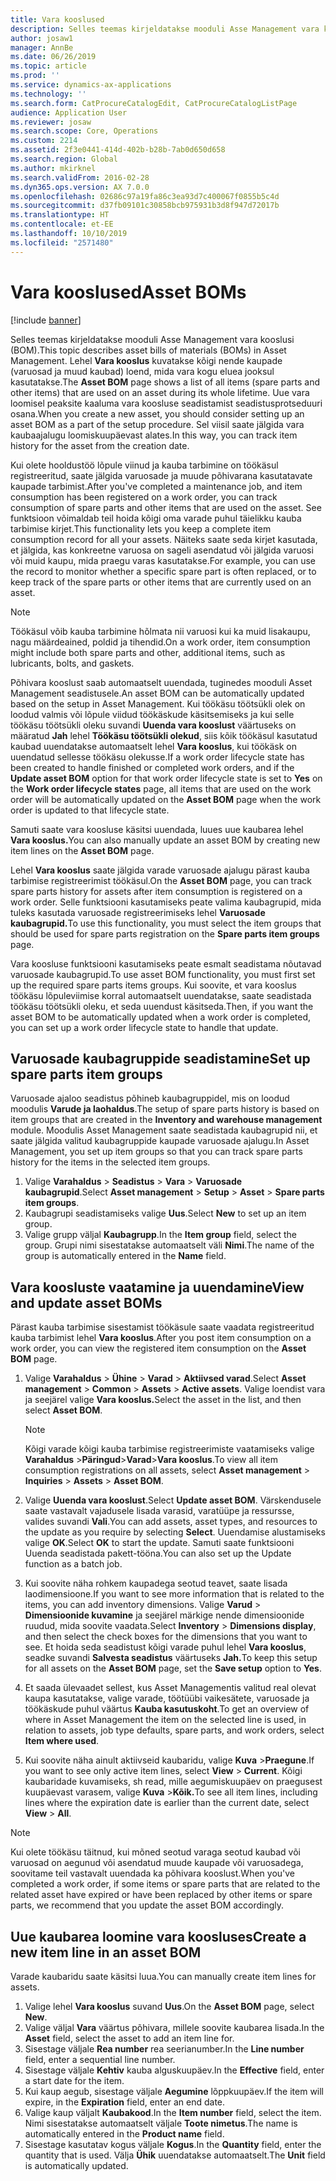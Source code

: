 ```yaml
---
title: Vara kooslused
description: Selles teemas kirjeldatakse mooduli Asse Management vara kooslusi (BOM).
author: josaw1
manager: AnnBe
ms.date: 06/26/2019
ms.topic: article
ms.prod: ''
ms.service: dynamics-ax-applications
ms.technology: ''
ms.search.form: CatProcureCatalogEdit, CatProcureCatalogListPage
audience: Application User
ms.reviewer: josaw
ms.search.scope: Core, Operations
ms.custom: 2214
ms.assetid: 2f3e0441-414d-402b-b28b-7ab0d650d658
ms.search.region: Global
ms.author: mkirknel
ms.search.validFrom: 2016-02-28
ms.dyn365.ops.version: AX 7.0.0
ms.openlocfilehash: 02686c97a19fa86c3ea93d7c400067f0855b5c4d
ms.sourcegitcommit: d37fb09101c30858bcb975931b3d8f947d72017b
ms.translationtype: HT
ms.contentlocale: et-EE
ms.lasthandoff: 10/10/2019
ms.locfileid: "2571480"
---
```

# <a name="asset-boms"></a><span data-ttu-id="b7acd-103">Vara kooslused</span><span class="sxs-lookup"><span data-stu-id="b7acd-103">Asset BOMs</span></span>

[!include [banner](../../includes/banner.md)]

 

<span data-ttu-id="b7acd-104">Selles teemas kirjeldatakse mooduli Asse Management vara kooslusi (BOM).</span><span class="sxs-lookup"><span data-stu-id="b7acd-104">This topic describes asset bills of materials (BOMs) in Asset Management.</span></span> <span data-ttu-id="b7acd-105">Lehel **Vara kooslus** kuvatakse kõigi nende kaupade (varuosad ja muud kaubad) loend, mida vara kogu eluea jooksul kasutatakse.</span><span class="sxs-lookup"><span data-stu-id="b7acd-105">The **Asset BOM** page shows a list of all items (spare parts and other items) that are used on an asset during its whole lifetime.</span></span> <span data-ttu-id="b7acd-106">Uue vara loomisel peaksite kaaluma vara koosluse seadistamist seadistusprotseduuri osana.</span><span class="sxs-lookup"><span data-stu-id="b7acd-106">When you create a new asset, you should consider setting up an asset BOM as a part of the setup procedure.</span></span> <span data-ttu-id="b7acd-107">Sel viisil saate jälgida vara kaubaajalugu loomiskuupäevast alates.</span><span class="sxs-lookup"><span data-stu-id="b7acd-107">In this way, you can track item history for the asset from the creation date.</span></span>

<span data-ttu-id="b7acd-108">Kui olete hooldustöö lõpule viinud ja kauba tarbimine on töökäsul registreeritud, saate jälgida varuosade ja muude põhivarana kasutatavate kaupade tarbimist.</span><span class="sxs-lookup"><span data-stu-id="b7acd-108">After you've completed a maintenance job, and item consumption has been registered on a work order, you can track consumption of spare parts and other items that are used on the asset.</span></span> <span data-ttu-id="b7acd-109">See funktsioon võimaldab teil hoida kõigi oma varade puhul täielikku kauba tarbimise kirjet.</span><span class="sxs-lookup"><span data-stu-id="b7acd-109">This functionality lets you keep a complete item consumption record for all your assets.</span></span> <span data-ttu-id="b7acd-110">Näiteks saate seda kirjet kasutada, et jälgida, kas konkreetne varuosa on sageli asendatud või jälgida varuosi või muid kaupu, mida praegu varas kasutatakse.</span><span class="sxs-lookup"><span data-stu-id="b7acd-110">For example, you can use the record to monitor whether a specific spare part is often replaced, or to keep track of the spare parts or other items that are currently used on an asset.</span></span>

> [!NOTE]
> <span data-ttu-id="b7acd-111">Töökäsul võib kauba tarbimine hõlmata nii varuosi kui ka muid lisakaupu, nagu määrdeained, poldid ja tihendid.</span><span class="sxs-lookup"><span data-stu-id="b7acd-111">On a work order, item consumption might include both spare parts and other, additional items, such as lubricants, bolts, and gaskets.</span></span>

<span data-ttu-id="b7acd-112">Põhivara kooslust saab automaatselt uuendada, tuginedes mooduli Asset Management seadistusele.</span><span class="sxs-lookup"><span data-stu-id="b7acd-112">An asset BOM can be automatically updated based on the setup in Asset Management.</span></span> <span data-ttu-id="b7acd-113">Kui töökäsu töötsükli olek on loodud valmis või lõpule viidud töökäskude käsitsemiseks ja kui selle töökäsu töötsükli oleku suvandi **Uuenda vara kooslust** väärtuseks on määratud **Jah** lehel **Töökäsu töötsükli olekud**, siis kõik töökäsul kasutatud kaubad uuendatakse automaatselt lehel **Vara kooslus**, kui töökäsk on uuendatud sellesse töökäsu olekusse.</span><span class="sxs-lookup"><span data-stu-id="b7acd-113">If a work order lifecycle state has been created to handle finished or completed work orders, and if the **Update asset BOM** option for that work order lifecycle state is set to **Yes** on the **Work order lifecycle states** page, all items that are used on the work order will be automatically updated on the **Asset BOM** page when the work order is updated to that lifecycle state.</span></span> 


<span data-ttu-id="b7acd-114">Samuti saate vara koosluse käsitsi uuendada, luues uue kaubarea lehel **Vara kooslus.**</span><span class="sxs-lookup"><span data-stu-id="b7acd-114">You can also manually update an asset BOM by creating new item lines on the **Asset BOM** page.</span></span>

<span data-ttu-id="b7acd-115">Lehel **Vara kooslus** saate jälgida varade varuosade ajalugu pärast kauba tarbimise registreerimist töökäsul.</span><span class="sxs-lookup"><span data-stu-id="b7acd-115">On the **Asset BOM** page, you can track spare parts history for assets after item consumption is registered on a work order.</span></span> <span data-ttu-id="b7acd-116">Selle funktsiooni kasutamiseks peate valima kaubagrupid, mida tuleks kasutada varuosade registreerimiseks lehel **Varuosade kaubagrupid.**</span><span class="sxs-lookup"><span data-stu-id="b7acd-116">To use this functionality, you must select the item groups that should be used for spare parts registration on the **Spare parts item groups** page.</span></span>

<span data-ttu-id="b7acd-117">Vara koosluse funktsiooni kasutamiseks peate esmalt seadistama nõutavad varuosade kaubagrupid.</span><span class="sxs-lookup"><span data-stu-id="b7acd-117">To use asset BOM functionality, you must first set up the required spare parts items groups.</span></span> <span data-ttu-id="b7acd-118">Kui soovite, et vara kooslus töökäsu lõpuleviimise korral automaatselt uuendatakse, saate seadistada töökäsu töötsükli oleku, et seda uuendust käsitseda.</span><span class="sxs-lookup"><span data-stu-id="b7acd-118">Then, if you want the asset BOM to be automatically updated when a work order is completed, you can set up a work order lifecycle state to handle that update.</span></span> 


## <a name="set-up-spare-parts-item-groups"></a><span data-ttu-id="b7acd-119">Varuosade kaubagruppide seadistamine</span><span class="sxs-lookup"><span data-stu-id="b7acd-119">Set up spare parts item groups</span></span>

<span data-ttu-id="b7acd-120">Varuosade ajaloo seadistus põhineb kaubagruppidel, mis on loodud moodulis **Varude ja laohaldus**.</span><span class="sxs-lookup"><span data-stu-id="b7acd-120">The setup of spare parts history is based on item groups that are created in the **Inventory and warehouse management** module.</span></span> <span data-ttu-id="b7acd-121">Moodulis Asset Management saate seadistada kaubagrupid nii, et saate jälgida valitud kaubagruppide kaupade varuosade ajalugu.</span><span class="sxs-lookup"><span data-stu-id="b7acd-121">In Asset Management, you set up item groups so that you can track spare parts history for the items in the selected item groups.</span></span>

1. <span data-ttu-id="b7acd-122">Valige **Varahaldus** \> **Seadistus** \> **Vara** \> **Varuosade kaubagrupid**.</span><span class="sxs-lookup"><span data-stu-id="b7acd-122">Select **Asset management** \> **Setup** \> **Asset** \> **Spare parts item groups**.</span></span>
2. <span data-ttu-id="b7acd-123">Kaubagrupi seadistamiseks valige **Uus**.</span><span class="sxs-lookup"><span data-stu-id="b7acd-123">Select **New** to set up an item group.</span></span>
3. <span data-ttu-id="b7acd-124">Valige grupp väljal **Kaubagrupp**.</span><span class="sxs-lookup"><span data-stu-id="b7acd-124">In the **Item group** field, select the group.</span></span> <span data-ttu-id="b7acd-125">Grupi nimi sisestatakse automaatselt väli **Nimi**.</span><span class="sxs-lookup"><span data-stu-id="b7acd-125">The name of the group is automatically entered in the **Name** field.</span></span>

## <a name="view-and-update-asset-boms"></a><span data-ttu-id="b7acd-126">Vara koosluste vaatamine ja uuendamine</span><span class="sxs-lookup"><span data-stu-id="b7acd-126">View and update asset BOMs</span></span>

<span data-ttu-id="b7acd-127">Pärast kauba tarbimise sisestamist töökäsule saate vaadata registreeritud kauba tarbimist lehel **Vara kooslus**.</span><span class="sxs-lookup"><span data-stu-id="b7acd-127">After you post item consumption on a work order, you can view the registered item consumption on the **Asset BOM** page.</span></span>

1. <span data-ttu-id="b7acd-128">Valige **Varahaldus** \> **Ühine** \> **Varad** \> **Aktiivsed varad**.</span><span class="sxs-lookup"><span data-stu-id="b7acd-128">Select **Asset management** \> **Common** \> **Assets** \> **Active assets**.</span></span> <span data-ttu-id="b7acd-129">Valige loendist vara ja seejärel valige **Vara kooslus.**</span><span class="sxs-lookup"><span data-stu-id="b7acd-129">Select the asset in the list, and then select **Asset BOM**.</span></span>

    > [!NOTE]
    > <span data-ttu-id="b7acd-130">Kõigi varade kõigi kauba tarbimise registreerimiste vaatamiseks valige **Varahaldus** \>**Päringud**\>**Varad**\>**Vara kooslus**.</span><span class="sxs-lookup"><span data-stu-id="b7acd-130">To view all item consumption registrations on all assets, select **Asset management** \> **Inquiries** \> **Assets** \> **Asset BOM**.</span></span>

2. <span data-ttu-id="b7acd-131">Valige **Uuenda vara kooslust**.</span><span class="sxs-lookup"><span data-stu-id="b7acd-131">Select **Update asset BOM**.</span></span> <span data-ttu-id="b7acd-132">Värskendusele saate vastavalt vajadusele lisada varasid, varatüüpe ja ressursse, valides suvandi **Vali**.</span><span class="sxs-lookup"><span data-stu-id="b7acd-132">You can add assets, asset types, and resources to the update as you require by selecting **Select**.</span></span> <span data-ttu-id="b7acd-133">Uuendamise alustamiseks valige **OK**.</span><span class="sxs-lookup"><span data-stu-id="b7acd-133">Select **OK** to start the update.</span></span> <span data-ttu-id="b7acd-134">Samuti saate funktsiooni Uuenda seadistada pakett-tööna.</span><span class="sxs-lookup"><span data-stu-id="b7acd-134">You can also set up the Update function as a batch job.</span></span>
3. <span data-ttu-id="b7acd-135">Kui soovite näha rohkem kaupadega seotud teavet, saate lisada laodimensioone.</span><span class="sxs-lookup"><span data-stu-id="b7acd-135">If you want to see more information that is related to the items, you can add inventory dimensions.</span></span> <span data-ttu-id="b7acd-136">Valige **Varud** \> **Dimensioonide kuvamine** ja seejärel märkige nende dimensioonide ruudud, mida soovite vaadata.</span><span class="sxs-lookup"><span data-stu-id="b7acd-136">Select **Inventory** \> **Dimensions display**, and then select the check boxes for the dimensions that you want to see.</span></span> <span data-ttu-id="b7acd-137">Et hoida seda seadistust kõigi varade puhul lehel **Vara kooslus**, seadke suvandi **Salvesta seadistus** väärtuseks **Jah.**</span><span class="sxs-lookup"><span data-stu-id="b7acd-137">To keep this setup for all assets on the **Asset BOM** page, set the **Save setup** option to **Yes**.</span></span>
4. <span data-ttu-id="b7acd-138">Et saada ülevaadet sellest, kus Asset Managementis valitud real olevat kaupa kasutatakse, valige varade, töötüübi vaikesätete, varuosade ja töökäskude puhul väärtus **Kauba kasutuskoht**.</span><span class="sxs-lookup"><span data-stu-id="b7acd-138">To get an overview of where in Asset Management the item on the selected line is used, in relation to assets, job type defaults, spare parts, and work orders, select **Item where used**.</span></span> 
5. <span data-ttu-id="b7acd-139">Kui soovite näha ainult aktiivseid kaubaridu, valige **Kuva** \>**Praegune**.</span><span class="sxs-lookup"><span data-stu-id="b7acd-139">If you want to see only active item lines, select **View** \> **Current**.</span></span> <span data-ttu-id="b7acd-140">Kõigi kaubaridade kuvamiseks, sh read, mille aegumiskuupäev on praegusest kuupäevast varasem, valige **Kuva** \>**Kõik.**</span><span class="sxs-lookup"><span data-stu-id="b7acd-140">To see all item lines, including lines where the expiration date is earlier than the current date, select **View** \> **All**.</span></span>

> [!NOTE]
> <span data-ttu-id="b7acd-141">Kui olete töökäsu täitnud, kui mõned seotud varaga seotud kaubad või varuosad on aegunud või asendatud muude kaupade või varuosadega, soovitame teil vastavalt uuendada ka põhivara kooslust.</span><span class="sxs-lookup"><span data-stu-id="b7acd-141">When you've completed a work order, if some items or spare parts that are related to the related asset have expired or have been replaced by other items or spare parts, we recommend that you update the asset BOM accordingly.</span></span>

## <a name="create-a-new-item-line-in-an-asset-bom"></a><span data-ttu-id="b7acd-142">Uue kaubarea loomine vara koosluses</span><span class="sxs-lookup"><span data-stu-id="b7acd-142">Create a new item line in an asset BOM</span></span>

<span data-ttu-id="b7acd-143">Varade kaubaridu saate käsitsi luua.</span><span class="sxs-lookup"><span data-stu-id="b7acd-143">You can manually create item lines for assets.</span></span>

1. <span data-ttu-id="b7acd-144">Valige lehel **Vara kooslus** suvand **Uus**.</span><span class="sxs-lookup"><span data-stu-id="b7acd-144">On the **Asset BOM** page, select **New**.</span></span>
2. <span data-ttu-id="b7acd-145">Valige väljal **Vara** väärtus põhivara, millele soovite kaubarea lisada.</span><span class="sxs-lookup"><span data-stu-id="b7acd-145">In the **Asset** field, select the asset to add an item line for.</span></span>
3. <span data-ttu-id="b7acd-146">Sisestage väljale **Rea number** rea seerianumber.</span><span class="sxs-lookup"><span data-stu-id="b7acd-146">In the **Line number** field, enter a sequential line number.</span></span>
4. <span data-ttu-id="b7acd-147">Sisestage väljale **Kehtiv** kauba alguskuupäev.</span><span class="sxs-lookup"><span data-stu-id="b7acd-147">In the **Effective** field, enter a start date for the item.</span></span>
5. <span data-ttu-id="b7acd-148">Kui kaup aegub, sisestage väljale **Aegumine** lõppkuupäev.</span><span class="sxs-lookup"><span data-stu-id="b7acd-148">If the item will expire, in the **Expiration** field, enter an end date.</span></span>
6. <span data-ttu-id="b7acd-149">Valige kaup väljalt **Kaubakood**.</span><span class="sxs-lookup"><span data-stu-id="b7acd-149">In the **Item number** field, select the item.</span></span> <span data-ttu-id="b7acd-150">Nimi sisestatakse automaatselt väljale **Toote nimetus**.</span><span class="sxs-lookup"><span data-stu-id="b7acd-150">The name is automatically entered in the **Product name** field.</span></span>
7. <span data-ttu-id="b7acd-151">Sisestage kasutatav kogus väljale **Kogus**.</span><span class="sxs-lookup"><span data-stu-id="b7acd-151">In the **Quantity** field, enter the quantity that is used.</span></span> <span data-ttu-id="b7acd-152">Välja  **Ühik** uuendatakse automaatselt.</span><span class="sxs-lookup"><span data-stu-id="b7acd-152">The **Unit** field is automatically updated.</span></span>
